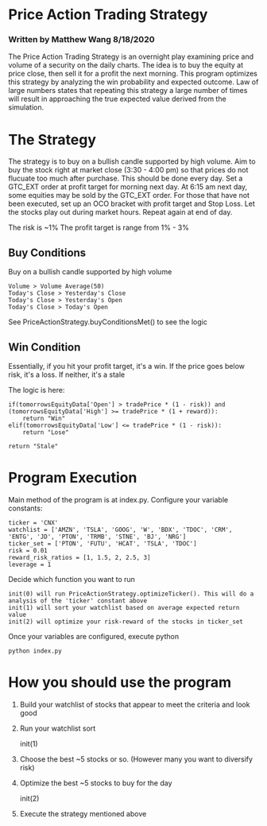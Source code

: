 # Price Action Trading Strategy 
### Written by Matthew Wang 8/18/2020

The Price Action Trading Strategy is an overnight play examining price and volume of a security on the daily charts. The idea is to buy the equity at price close, then sell it for a profit the next morning. This program optimizes this strategy by analyzing the win probability and expected outcome. Law of large numbers states that repeating this strategy a large number of times will result in approaching the true expected value derived from the simulation. 

# The Strategy
The strategy is to buy on a bullish candle supported by high volume. Aim to buy the stock right at market close (3:30 - 4:00 pm) so that prices do not flucuate too much after purchase. This should be done every day. Set a GTC_EXT order at profit target for morning next day. At 6:15 am next day, some equities may be sold by the GTC_EXT order. For those that have not been executed, set up an OCO bracket with profit target and Stop Loss. Let the stocks play out during market hours. Repeat again at end of day. 

The risk is ~1% 
The profit target is range from 1% - 3%

## Buy Conditions
Buy on a bullish candle supported by high volume 

    Volume > Volume Average(50)
    Today's Close > Yesterday's Close
    Today's Close > Yesterday's Open
    Today's Close > Today's Open

See PriceActionStrategy.buyConditionsMet() to see the logic

## Win Condition
Essentially, if you hit your profit target, it's a win. If the price goes below risk, it's a loss. If neither, it's a stale 

The logic is here: 

    if(tomorrowsEquityData['Open'] > tradePrice * (1 - risk)) and (tomorrowsEquityData['High'] >= tradePrice * (1 + reward)):
        return "Win"
    elif(tomorrowsEquityData['Low'] <= tradePrice * (1 - risk)):
        return "Lose"

    return "Stale"      

# Program Execution 
Main method of the program is at index.py.
Configure your variable constants: 

    ticker = 'CNX'
    watchlist = ['AMZN', 'TSLA', 'GOOG', 'W', 'BDX', 'TDOC', 'CRM', 'ENTG', 'JD', 'PTON', 'TRMB', 'STNE', 'BJ', 'NRG']
    ticker_set = ['PTON', 'FUTU', 'HCAT', 'TSLA', 'TDOC']
    risk = 0.01
    reward_risk_ratios = [1, 1.5, 2, 2.5, 3]
    leverage = 1

Decide which function you want to run 

    init(0) will run PriceActionStrategy.optimizeTicker(). This will do a analysis of the 'ticker' constant above
    init(1) will sort your watchlist based on average expected return value 
    init(2) will optimize your risk-reward of the stocks in ticker_set 

Once your variables are configured, execute python 

    python index.py

# How you should use the program 
1. Build your watchlist of stocks that appear to meet the criteria and look good
2. Run your watchlist sort 

    init(1)

3. Choose the best ~5 stocks or so. (However many you want to diversify risk)
4. Optimize the best ~5 stocks to buy for the day 

    init(2)

5. Execute the strategy mentioned above

